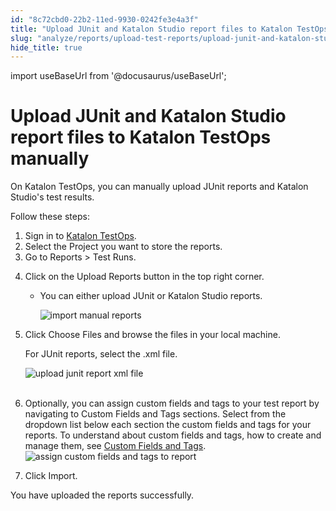 ```yaml
---
id: "8c72cbd0-22b2-11ed-9930-0242fe3e4a3f"
title: "Upload JUnit and Katalon Studio report files to Katalon TestOps manually"
slug: "analyze/reports/upload-test-reports/upload-junit-and-katalon-studio-report-files-to-katalon-testops-manually"
hide_title: true
---
```

import useBaseUrl from '@docusaurus/useBaseUrl';


# <a id="id" class="anchor_top_offset"/><a id="ariaid-title1" class="anchor_top_offset"/> Upload JUnit and <span xmlns="http://www.w3.org/1999/xhtml" className="ph">Katalon Studio</span>  report files to <span xmlns="http://www.w3.org/1999/xhtml" className="ph">Katalon TestOps</span>  manually 

<p xmlns="http://www.w3.org/1999/xhtml" className="p">On Katalon TestOps, you can manually upload JUnit reports and Katalon Studio's test results.</p> 
<p xmlns="http://www.w3.org/1999/xhtml" className="p">Follow these steps:</p> 
<ol xmlns="http://www.w3.org/1999/xhtml" className="ol"><li className="li">Sign in to <a className="xref j-external-link" href="https://testops.katalon.io/login" target="_blank">Katalon TestOps</a>.</li><li className="li">Select the Project you want to store the reports.</li><li className="li">Go to <span className="ph uicontrol">Reports</span> &gt; <span className="ph uicontrol">Test Runs</span>.</li><li className="li">     <p className="p">Click on the <span className="ph uicontrol">Upload Reports</span> button in the top right corner.</p>     <ul className="ul"><li className="li">         <p className="p">You can either upload JUnit or Katalon Studio reports.</p>         <p className="p"><img className="image" src={useBaseUrl("/fa91fab0-76c1-11ed-a602-0242cfbc79b5.png")} alt="import manual reports" /></p>       </li></ul>   </li><li className="li">     <p className="p">Click <span className="ph uicontrol">Choose Files</span> and browse the files in your local machine.</p>     <p className="p">For JUnit reports, select the .xml file.</p>     <p className="p"><img className="image" src={useBaseUrl("https://github.com/katalon-studio/docs-images/raw/master/katalon-analytics/docs/testops-revamp-aug-junit-upload/search-junit-file-2.png")} alt="upload junit report xml file" /><br /><br /></p>   </li><li className="li">     <p className="p">Optionally, you can assign custom fields and tags to your test report by navigating to <span className="ph uicontrol">Custom Fields</span> and <span className="ph uicontrol">Tags</span> sections. Select from the dropdown list below each section the custom fields and tags for your reports. To understand about custom fields and tags, how to create and manage them, see <a className="xref" href="/organize/custom-fields-and-tags">Custom Fields and Tags</a>.<img className="image" src={useBaseUrl("/e4e71ab0-76c1-11ed-a602-0242cfbc79b5.png")} alt="assign custom fields and tags to report" /></p>   </li><li className="li">     <p className="p">Click <span className="ph uicontrol">Import</span>.</p>   </li></ol> 
<p xmlns="http://www.w3.org/1999/xhtml" className="p">You have uploaded the reports successfully.</p> 
